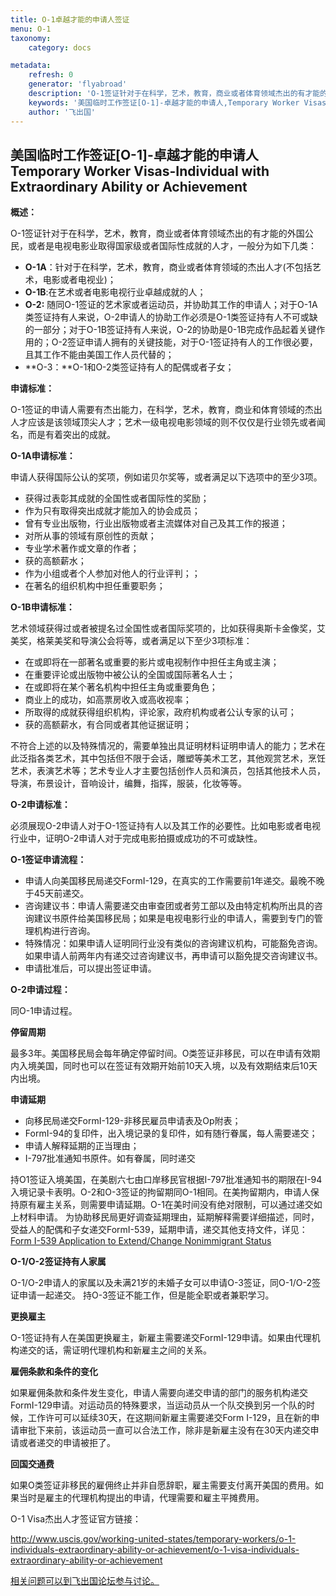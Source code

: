 ```yaml
---
title: O-1卓越才能的申请人签证
menu: O-1
taxonomy:
    category: docs

metadata:
    refresh: 0
    generator: 'flyabroad'
    description: 'O-1签证针对于在科学，艺术，教育，商业或者体育领域杰出的有才能的外国公民，或者是电视电影业取得国家级或者国际性成就的人才。'
    keywords: '美国临时工作签证[O-1]-卓越才能的申请人,Temporary Worker Visas-Individual with Extraordinary Ability or Achievement'
    author: '飞出国'
---
```

## 美国临时工作签证[O-1]-卓越才能的申请人 Temporary Worker Visas-Individual with Extraordinary Ability or Achievement ##

**概述：**

O-1签证针对于在科学，艺术，教育，商业或者体育领域杰出的有才能的外国公民，或者是电视电影业取得国家级或者国际性成就的人才，一般分为如下几类：

- **O-1A**：针对于在科学，艺术，教育，商业或者体育领域的杰出人才(不包括艺术，电影或者电视业)；
- **O-1B**:在艺术或者电影电视行业卓越成就的人；
- **O-2:** 随同O-1签证的艺术家或者运动员，并协助其工作的申请人；对于O-1A类签证持有人来说，O-2申请人的协助工作必须是O-1类签证持有人不可或缺的一部分；对于O-1B签证持有人来说，O-2的协助是0-1B完成作品起着关键作用的；O-2签证申请人拥有的关键技能，对于O-1签证持有人的工作很必要，且其工作不能由美国工作人员代替的；
- **O-3：**O-1和O-2类签证持有人的配偶或者子女；

**申请标准：**

O-1签证的申请人需要有杰出能力，在科学，艺术，教育，商业和体育领域的杰出人才应该是该领域顶尖人才；艺术一级电视电影领域的则不仅仅是行业领先或者闻名，而是有着突出的成就。

**O-1A申请标准：**

申请人获得国际公认的奖项，例如诺贝尔奖等，或者满足以下选项中的至少3项。

- 获得过表彰其成就的全国性或者国际性的奖励；
- 作为只有取得突出成就才能加入的协会成员；
- 曾有专业出版物，行业出版物或者主流媒体对自己及其工作的报道；
- 对所从事的领域有原创性的贡献；
- 专业学术著作或文章的作者；
- 获的高额薪水；
- 作为小组或者个人参加对他人的行业评判；；
- 在著名的组织机构中担任重要职务；

**O-1B申请标准：**

艺术领域获得过或者被提名过全国性或者国际奖项的，比如获得奥斯卡金像奖，艾美奖，格莱美奖和导演公会将等，或者满足以下至少3项标准：

- 在或即将在一部著名或重要的影片或电视制作中担任主角或主演；
- 在重要评论或出版物中被公认的全国或国际著名人士；
- 在或即将在某个著名机构中担任主角或重要角色；
- 商业上的成功，如高票房收入或高收视率；
- 所取得的成就获得组织机构，评论家，政府机构或者公认专家的认可；
- 获的高额薪水，有合同或者其他证据证明；

不符合上述的以及特殊情况的，需要单独出具证明材料证明申请人的能力；艺术在此泛指各类艺术，其中包括但不限于会话，雕塑等美术工艺，其他观赏艺术，烹饪艺术，表演艺术等；艺术专业人才主要包括创作人员和演员，包括其他技术人员，导演，布景设计，音响设计，编舞，指挥，服装，化妆等等。

**O-2申请标准：**

必须展现O-2申请人对于O-1签证持有人以及其工作的必要性。比如电影或者电视行业中，证明O-2申请人对于完成电影拍摄或成功的不可或缺性。

**O-1签证申请流程：**

- 申请人向美国移民局递交FormI-129，在真实的工作需要前1年递交。最晚不晚于45天前递交。
- 咨询建议书：申请人需要递交由审查团或者劳工部以及由特定机构所出具的咨询建议书原件给美国移民局；如果是电视电影行业的申请人，需要到专门的管理机构进行咨询。
- 特殊情况：如果申请人证明同行业没有类似的咨询建议机构，可能豁免咨询。如果申请人前两年内有递交过咨询建议书，再申请可以豁免提交咨询建议书。
- 申请批准后，可以提出签证申请。

**O-2申请过程：**

同O-1申请过程。

**停留周期**

最多3年。美国移民局会每年确定停留时间。O类签证非移民，可以在申请有效期内入境美国，同时也可以在签证有效期开始前10天入境，以及有效期结束后10天内出境。

**申请延期**

- 向移民局递交FormI-129-非移民雇员申请表及Op附表；
- FormI-94的复印件，出入境记录的复印件，如有随行眷属，每人需要递交；
- 申请人解释延期的正当理由；
- I-797批准通知书原件。如有眷属，同时递交

持O1签证入境美国，在美剧六七由口岸移民官根据I-797批准通知书的期限在I-94入境记录卡表明。O-2和O-3签证的拘留期同O-1相同。在美拘留期内，申请人保持原有雇主关系，则需要申请延期。O-1在美时间没有绝对限制，可以通过递交如上材料申请。
为协助移民局更好调查延期理由，延期解释需要详细描述，同时，受益人的配偶和子女递交FormI-539，延期申请，递交其他支持文件，详见：[Form I-539 Application to Extend/Change Nonimmigrant Status](http://www.uscis.gov/i-539)

**O-1/O-2签证持有人家属**

O-1/O-2申请人的家属以及未满21岁的未婚子女可以申请O-3签证，同O-1/O-2签证申请一起递交。 持O-3签证不能工作，但是能全职或者兼职学习。

**更换雇主**

O-1签证持有人在美国更换雇主，新雇主需要递交FormI-129申请。如果由代理机构递交的话，需证明代理机构和新雇主之间的关系。

**雇佣条款和条件的变化**

如果雇佣条款和条件发生变化，申请人需要向递交申请的部门的服务机构递交FormI-129申请。对运动员的特殊要求，当运动员从一个队交换到另一个队的时候，工作许可可以延续30天，在这期间新雇主需要递交Form I-129，且在新的申请审批下来前，该运动员一直可以合法工作，除非是新雇主没有在30天内递交申请或者递交的申请被拒了。

**回国交通费**

如果O类签证非移民的雇佣终止并非自愿辞职，雇主需要支付离开美国的费用。如果当时是雇主的代理机构提出的申请，代理需要和雇主平摊费用。

O-1 Visa杰出人才签证官方链接：

http://www.uscis.gov/working-united-states/temporary-workers/o-1-individuals-extraordinary-ability-or-achievement/o-1-visa-individuals-extraordinary-ability-or-achievement

[相关问题可以到飞出国论坛参与讨论。](http://bbs.fcgvisa.com/t/5874?target=_blank)